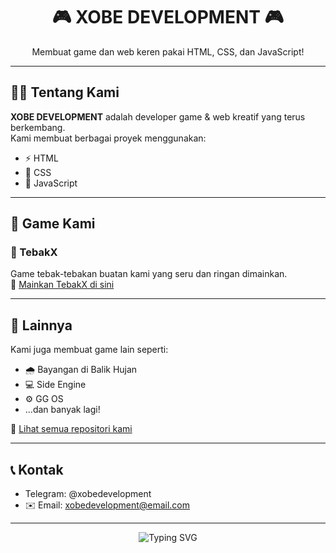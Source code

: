 <h1 align="center">🎮 XOBE DEVELOPMENT 🎮</h1>
<p align="center">Membuat game dan web keren pakai HTML, CSS, dan JavaScript!</p>

---

## 👨‍💻 Tentang Kami

**XOBE DEVELOPMENT** adalah developer game & web kreatif yang terus berkembang.  
Kami membuat berbagai proyek menggunakan:

- ⚡ HTML  
- 🎨 CSS  
- 🧠 JavaScript  

---

## 🔗 Game Kami

### 🧠 TebakX  
Game tebak-tebakan buatan kami yang seru dan ringan dimainkan.  
🔗 [Mainkan TebakX di sini]( https://dev123dev33.github.io/tebakx/)

---

## 📂 Lainnya

Kami juga membuat game lain seperti:

- 🌧️ Bayangan di Balik Hujan
- 💻 Side Engine
- ⚙️ GG OS
- ...dan banyak lagi!

📎 [Lihat semua repositori kami](https://github.com/dev123dev33?tab=repositories)

---

## 📞 Kontak


-  Telegram: @xobedevelopment
- ✉️ Email: xobedevelopment@email.com  

---

<p align="center">
  <img src="https://readme-typing-svg.herokuapp.com?font=Fira+Code&size=22&pause=1000&color=00F7FF&center=true&vCenter=true&width=500&lines=Selamat+Datang+di+XOBE+DEVELOPMENT!;Kami+membuat+game+dan+web+keren!;Follow+GitHub+kami+🔥" alt="Typing SVG" />
</p>


